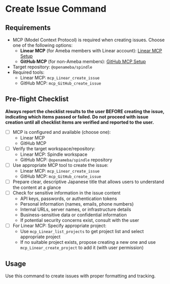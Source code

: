 # Create Issue Command

## Requirements

- MCP (Model Context Protocol) is required when creating issues. Choose one of the following options:
  - **Linear MCP** (for Ameba members with Linear account): [Linear MCP Setup](cursor://anysphere.cursor-deeplink/mcp/install?name=Linear&config=eyJ1cmwiOiJodHRwczovL21jcC5saW5lYXIuYXBwL3NzZSJ9)
  - **GitHub MCP** (for non-Ameba members): [GitHub MCP Setup](cursor://anysphere.cursor-deeplink/mcp/install?name=GitHub&config=eyJjb21tYW5kIjoiZG9ja2VyIHJ1biAtaSAtLXJtIC1lIEdJVEhVQl9QRVJTT05BTF9BQ0NFU1NfVE9LRU4gZ2hjci5pby9naXRodWIvZ2l0aHViLW1jcC1zZXJ2ZXIiLCJlbnYiOnsiR0lUSFVCX1BFUlNPTkFMX0FDQ0VTU19UT0tFTiI6IiJ9fQ%3D%3D)
- Target repository: `@openameba/spindle`
- Required tools:
  - Linear MCP: `mcp_Linear_create_issue`
  - GitHub MCP: `mcp_GitHub_create_issue`

## Pre-flight Checklist

**Always report the checklist results to the user BEFORE creating the issue, indicating which items passed or failed. Do not proceed with issue creation until all checklist items are verified and reported to the user.**

- [ ] MCP is configured and available (choose one):
  - Linear MCP
  - GitHub MCP
- [ ] Verify the target workspace/repository:
  - Linear MCP: Spindle workspace
  - GitHub MCP: `@openameba/spindle` repository
- [ ] Use appropriate MCP tool to create the issue:
  - Linear MCP: `mcp_Linear_create_issue`
  - GitHub MCP: `mcp_GitHub_create_issue`
- [ ] Prepare clear, descriptive Japanese title that allows users to understand the content at a glance
- [ ] Check for sensitive information in the issue content
  - API keys, passwords, or authentication tokens
  - Personal information (names, emails, phone numbers)
  - Internal URLs, server names, or infrastructure details
  - Business-sensitive data or confidential information
  - If potential security concerns exist, consult with the user
- [ ] For Linear MCP: Specify appropriate project:
  - Use `mcp_Linear_list_projects` to get project list and select appropriate project
  - If no suitable project exists, propose creating a new one and use `mcp_Linear_create_project` to add it (with user permission)

## Usage

Use this command to create issues with proper formatting and tracking.
